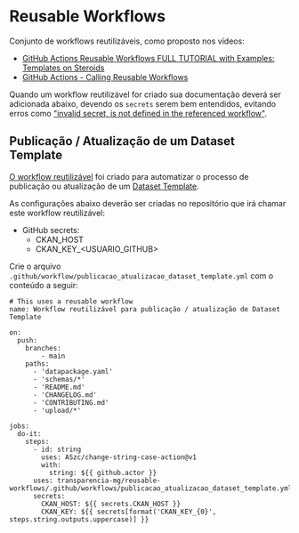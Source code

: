 # Reusable Workflows

Conjunto de workflows reutilizáveis, como proposto nos vídeos:

- [GitHub Actions Reusable Workflows FULL TUTORIAL with Examples: Templates on Steroids](https://www.youtube.com/watch?v=lRypYtmbKMs)
- [GitHub Actions - Calling Reusable Workflows](https://www.youtube.com/watch?v=2dxmvDL1gP8)

Quando um workflow reutilizável for criado sua documentação deverá ser adicionada abaixo, devendo os `secrets` serem bem entendidos, evitando erros como ["invalid secret, is not defined in the referenced workflow"](https://github.com/orgs/community/discussions/26749).

## Publicação / Atualização de um Dataset Template

[O workflow reutilizável](https://github.com/transparencia-mg/reusable-workflows/blob/main/.github/workflows/publicacao_atualizacao_dataset_template.yml) foi criado para automatizar o processo de publicação ou atualização de um [Dataset Template](https://github.com/transparencia-mg/dataset-template).

As configurações abaixo deverão ser criadas no repositório que irá chamar este workflow reutilizável:

- GitHub secrets:
  - CKAN_HOST
  - CKAN_KEY_<USUARIO_GITHUB>

Crie o arquivo `.github/workflow/publicacao_atualizacao_dataset_template.yml` com o conteúdo a seguir:

```
# This uses a reusable workflow
name: Workflow reutilizável para publicação / atualização de Dataset Template

on:
  push:
    branches:
        - main
    paths:
      - 'datapackage.yaml'
      - 'schemas/*'
      - 'README.md'
      - 'CHANGELOG.md'
      - 'CONTRIBUTING.md'
      - 'upload/*'

jobs:
  do-it:
    steps:
      - id: string
        uses: ASzc/change-string-case-action@v1
        with:
          string: ${{ github.actor }}
      uses: transparencia-mg/reusable-workflows/.github/workflows/publicacao_atualizacao_dataset_template.yml@main
      secrets:
        CKAN_HOST: ${{ secrets.CKAN_HOST }}
        CKAN_KEY: ${{ secrets[format('CKAN_KEY_{0}', steps.string.outputs.uppercase)] }}
```